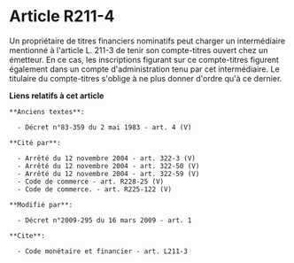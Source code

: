 # Article R211-4

Un propriétaire de titres financiers nominatifs peut charger un intermédiaire mentionné à l'article L. 211-3 de tenir son
compte-titres ouvert chez un émetteur. En ce cas, les inscriptions figurant sur ce compte-titres figurent également dans un
compte d'administration tenu par cet intermédiaire. Le titulaire du compte-titres s'oblige à ne plus donner d'ordre qu'à ce
dernier.

**Liens relatifs à cet article**

	**Anciens textes**:

	  - Décret n°83-359 du 2 mai 1983 - art. 4 (V)

	**Cité par**:

	  - Arrêté du 12 novembre 2004 - art. 322-3 (V)
	  - Arrêté du 12 novembre 2004 - art. 322-50 (V)
	  - Arrêté du 12 novembre 2004 - art. 322-59 (V)
	  - Code de commerce - art. R228-25 (V)
	  - Code de commerce. - art. R225-122 (V)

	**Modifié par**:

	  - Décret n°2009-295 du 16 mars 2009 - art. 1

	**Cite**:

	  - Code monétaire et financier - art. L211-3
